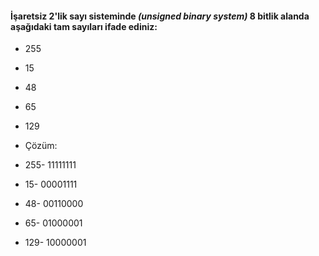 #### İşaretsiz 2'lik sayı sisteminde _(unsigned binary system)_ 8 bitlik alanda aşağıdaki tam sayıları ifade ediniz:

* 255
* 15
* 48
* 65
* 129


* Çözüm: 
* 255- 11111111
*  15- 00001111
*  48- 00110000
*  65- 01000001
* 129- 10000001
